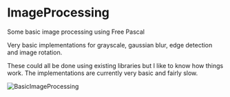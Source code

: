 # ImageProcessing
Some basic image processing using Free Pascal

Very basic implementations for grayscale, gaussian blur, edge detection and image rotation.

These could all be done using existing libraries but I like to know how things work. The implementations are currently very basic and fairly slow.



![BasicImageProcessing](https://user-images.githubusercontent.com/23737832/230799971-227ca7b3-505b-4012-9d9b-96bf9d9f860f.png)
